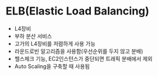 # ELB(Elastic Load Balancing)
- L4장비
- 부하 분산 서비스
- 고가의 L4장비를 저렴하게 사용 가능
- 라운드로빈 알고리즘을 사용함(우선순위를 두지 않고 분배)
- 헬스체크 기능, EC2인스턴스가 중단되면 트래픽 분배에서 제외
- Auto Scaling을 구축할 때 사용됨
